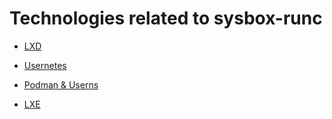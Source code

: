 Technologies related to sysbox-runc
=====================================

* [LXD](https://linuxcontainers.org/lxd/)

* [Usernetes](https://github.com/rootless-containers/usernetes)

* [Podman & Userns](https://opensource.com/article/18/12/podman-and-user-namespaces)

* [LXE](https://github.com/automaticserver/lxe)
